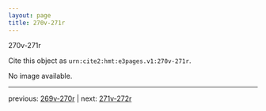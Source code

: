 ```yaml
---
layout: page
title: 270v-271r
---
```


270v-271r

Cite this object as `urn:cite2:hmt:e3pages.v1:270v-271r`.

No image available. 



---

previous: [269v-270r](../269v-270r/) | next: [271v-272r](../271v-272r/)